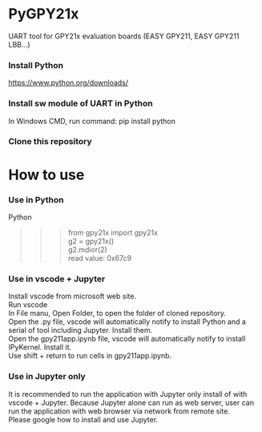 # PyGPY21x
UART tool for GPY21x evaluation boards (EASY GPY211, EASY GPY211 LBB...)

### Install Python 
https://www.python.org/downloads/
### Install sw module of UART in Python
In Windows CMD, run command: pip install python
### Clone this repository  

# How to use
### Use in Python
Python  
>>>from gpy21x import gpy21x  
>>>g2 = gpy21x()  
>>>g2.mdior(2)  
read value: 0x67c9    
  
### Use in vscode + Jupyter
Install vscode from microsoft web site.  
Run vscode  
In File manu, Open Folder, to open the folder of cloned repository.  
Open the .py file, vscode will automatically notify to install Python and a serial of tool including Jupyter. Install them.  
Open the gpy211app.ipynb file, vscode will automatically notify to install IPyKernel. Install it.  
Use shift + return to run cells in gpy211app.ipynb.  
  
### Use in Jupyter only
It is recommended to run the application with Jupyter only install of with vscode + Jupyter. Because Jupyter alone can run as web server, user can run the application with web browser via network from remote site.  
Please google how to install and use Jupyter.  
  



